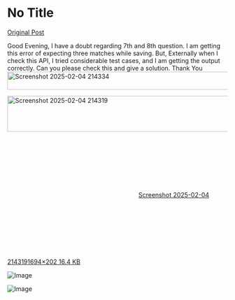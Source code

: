 # No Title

[Original Post](https://discourse.onlinedegree.iitm.ac.in/t/163247/85)

<p>Good Evening, I have a doubt regarding 7th and 8th question. I am getting this error of expecting three matches while saving. But, Externally when I check this API, I tried considerable test cases, and I am getting the output correctly. Can you please check this and give a solution. Thank You<br>
<img src="https://europe1.discourse-cdn.com/flex013/uploads/iitm/original/3X/b/2/b2931cf4f6b39b884ab54950c2f49898c942c780.png" alt="Screenshot 2025-02-04 214334" data-base62-sha1="ptKb2Jvgh7xqE6Qj16z1D54Te8M" width="690" height="41" data-dominant-color="1A1A1A"><br>
<div class="lightbox-wrapper"><a class="lightbox" href="https://europe1.discourse-cdn.com/flex013/uploads/iitm/original/3X/8/6/86600e3fd52f0a72acb9d99e8e3e58ccefb431df.png" data-download-href="/uploads/short-url/jaJMjNVOaI8jM58pkNfNNkjlmEf.png?dl=1" title="Screenshot 2025-02-04 214319" rel="noopener nofollow ugc"><img src="https://europe1.discourse-cdn.com/flex013/uploads/iitm/optimized/3X/8/6/86600e3fd52f0a72acb9d99e8e3e58ccefb431df_2_690x82.png" alt="Screenshot 2025-02-04 214319" data-base62-sha1="jaJMjNVOaI8jM58pkNfNNkjlmEf" width="690" height="82" srcset="https://europe1.discourse-cdn.com/flex013/uploads/iitm/optimized/3X/8/6/86600e3fd52f0a72acb9d99e8e3e58ccefb431df_2_690x82.png, https://europe1.discourse-cdn.com/flex013/uploads/iitm/optimized/3X/8/6/86600e3fd52f0a72acb9d99e8e3e58ccefb431df_2_1035x123.png 1.5x, https://europe1.discourse-cdn.com/flex013/uploads/iitm/optimized/3X/8/6/86600e3fd52f0a72acb9d99e8e3e58ccefb431df_2_1380x164.png 2x" data-dominant-color="292B2F"><div class="meta"><svg class="fa d-icon d-icon-far-image svg-icon" aria-hidden="true"><use href="#far-image"></use></svg><span class="filename">Screenshot 2025-02-04 214319</span><span class="informations">1694×202 16.4 KB</span><svg class="fa d-icon d-icon-discourse-expand svg-icon" aria-hidden="true"><use href="#discourse-expand"></use></svg></div></a></div></p>

![Image](https://europe1.discourse-cdn.com/flex013/uploads/iitm/optimized/3X/8/6/86600e3fd52f0a72acb9d99e8e3e58ccefb431df_2_690x82.png)

![Image](https://europe1.discourse-cdn.com/flex013/uploads/iitm/original/3X/b/2/b2931cf4f6b39b884ab54950c2f49898c942c780.png)